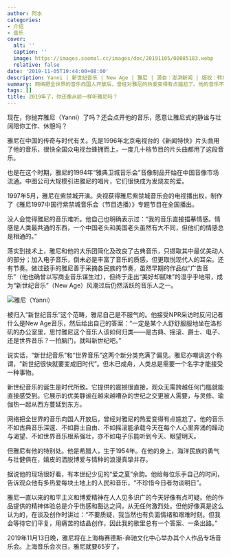 ```yaml
---
author: 阿水
categories:
- 介绍
- 音乐
cover:
  alt: ''
  caption: ''
  image: https://images.soomal.cc/images/doc/20191105/00085183.webp
  relative: false
date: '2019-11-05T19:44:00+08:00'
description: Yanni | 新世纪音乐 | New Age | 雅尼 | 源自：澎湃新闻 | 版权：转载 |  平均/总评分：09.75/78
summary: 网络把全世界的音乐向国人开放后，曾经对雅尼的热爱变得有点尴尬了。他的音乐不如古典音乐深邃、不如爵士自由、不如摇滚能承载今天在每个人心里奔涌的躁动与渴望、不如世界音乐根系强壮，亦不如电子乐能听到今天、眼望明天。但雅尼有他的特别处……
tags: []
title: 2019年了，你还像从前一样听雅尼吗？
---
```


现在，你抛弃雅尼（Yanni）了吗？还会点开他的音乐，愿意让雅尼式的静谧与壮阔陪你工作、休憩吗？

雅尼在中国的传奇与时代有关。先是1996年北京电视台的《新闻特快》片头曲用了他的音乐，很快全国众电视台蜂拥而上，一度几十档节目的片头曲都用了这段音乐。

也是在这个时期，雅尼的1994年“雅典卫城音乐会”音像制品开始在中国音像市场流通。中图公司大规模引进雅尼的唱片，它们很快成为发烧友的爱。

1997年5月，雅尼在紫禁城开演。央视获得雅尼紫禁城音乐会的电视播出权，制作了《雅尼1997中国行紫禁城音乐会（节目选播）》专题节目在全国播出。

没人会觉得雅尼的音乐难听。他自己也明确表示过：“我的音乐直接描摹情感。情感是人类最共通的东西，一个中国老头和美国老头虽然有大不同，但他们的情感总是相通的。”

落实到技术上，雅尼和他的大乐团简化及改良了古典音乐，只撷取其中最优美动人的部分；加入电子音乐，倒未必是丰富了音乐的质感，但更取悦现代人的耳朵。还有节奏。做过鼓手的雅尼善于采摘各民族的节奏，虽然早期的作品似“广告音乐”（他也确曾以写商业音乐谋生过），但终于走出“美好却腻味”的湿乎乎地带，成为“新世纪音乐”（New Age）风潮过后仍然活跃的音乐人之一。

![雅尼（Yanni）](https://images.soomal.cc/images/doc/20191105/00085182.webp)





被归入“新世纪音乐”这个范畴，雅尼自己是不服气的。他接受NPR采访时反问记者什么是New Age音乐，然后给出自己的答案：“一定是某个人舒舒服服地坐在洛杉矶的办公室里，思忖雅尼这个音乐人该如何归类――是古典、摇滚、爵士、电子、还是世界音乐？一拍脑门，就叫新世纪吧。”

说实话，“新世纪音乐”和“世界音乐”这两个新分类充满了偏见。雅尼亦嘲讽这个称谓，“新世纪很快就要变成旧时代”。但木已成舟，人类总是需要一个名字才能接受一种事物。

新世纪音乐的诞生是时代所致。它提供的震撼很直接，观众无需跨越任何门槛就能直接感受到。它展示的优美静谧在越来越嘈杂的世纪之交更被人需要，与灵修、瑜伽热一起从西方蔓延到东方。

网络把全世界的音乐向国人开放后，曾经对雅尼的热爱变得有点尴尬了。他的音乐不如古典音乐深邃、不如爵士自由、不如摇滚能承载今天在每个人心里奔涌的躁动与渴望、不如世界音乐根系强壮，亦不如电子乐能听到今天、眼望明天。

但雅尼有他的特别处。他是希腊人，生于1954年。在他的身上，海洋民族的勇气与壮健俱在，嬉皮的洒脱博爱与情种的浪漫真挚并存。

据说他的现场很好看，有本世纪少见的“爱之夏”余韵。他给每位乐手自己的时间，告诉观众他有多热爱每块土地上的人民和音乐，“不珍惜今日者勿谈明日”。

雅尼一直以来的和平主义和博爱精神在人人见多识广的今天好像有点可疑。他的作品提供的精神体验总是介乎伤感和豁达之间，从无任何激烈处。但他好像真是这么认为的，在谈及创作时讲过：“不要质疑，我当然也有负面情绪和艰难时刻。但我会等待它们平复，用痛苦的结晶创作，因此我的歌里总有一个答案、一条出路。”

2019年11月13日晚，雅尼将在上海梅赛德斯-奔驰文化中心举办其个人作品专场音乐会。上海音乐会次日，雅尼就要65岁了。